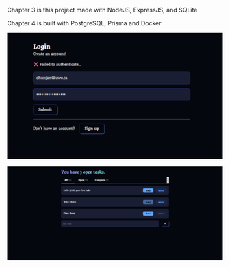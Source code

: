 Chapter 3 is this project made with NodeJS, ExpressJS, and SQLite

Chapter 4 is built with PostgreSQL, Prisma and Docker

![alt text](image.png)

![alt text](image-1.png)
